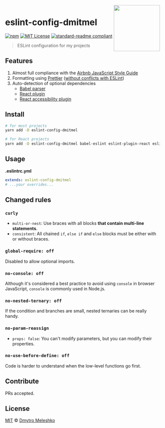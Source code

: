 <a href="https://eslint.org/">
  <img src="https://eslint.org/img/logo.svg" height="150" align="right">
</a>

# eslint-config-dmitmel

[![npm](https://img.shields.io/npm/v/eslint-config-dmitmel.svg?style=flat-square)](https://npmjs.com/package/eslint-config-dmitmel)
[![MIT License](https://img.shields.io/npm/l/eslint-config-dmitmel.svg?style=flat-square)](http://opensource.org/licenses/MIT)
[![standard-readme compliant](https://img.shields.io/badge/readme%20style-standard-brightgreen.svg?style=flat-square)](https://github.com/RichardLitt/standard-readme)

> ESLint configuration for my projects

## Features

1.  Almost full compliance with the [Airbnb JavaScript Style Guide](https://github.com/airbnb/javascript)
2.  Formatting using [Prettier](https://github.com/prettier/eslint-plugin-prettier) ([without conflicts with ESLint](https://github.com/prettier/eslint-config-prettier))
3.  Auto-detection of optional dependencies
    * [Babel parser](https://github.com/babel/babel-eslint)
    * [React plugin](https://github.com/yannickcr/eslint-plugin-react)
    * [React accessibility plugin](https://github.com/evcohen/eslint-plugin-jsx-a11y)

## Install

```bash
# for most projects
yarn add -D eslint-config-dmitmel

# for React projects
yarn add -D eslint-config-dmitmel babel-eslint eslint-plugin-react eslint-plugin-jsx-a11y
```

## Usage

**.eslintrc.yml**

```yaml
extends: eslint-config-dmitmel
# ...your overrides...
```

## Changed rules

### `curly`

* `multi-or-nest`: Use braces with all blocks **that contain multi-line statements**.
* `consistent`: All chained `if`, `else if` and `else` blocks must be either with or without braces.

### `global-require: off`

Disabled to allow optional imports.

### `no-console: off`

Although it's considered a best practice to avoid using `console` in browser JavaScript, `console` is commonly used in Node.js.

### `no-nested-ternary: off`

If the condition and branches are small, nested ternaries can be really handy.

### `no-param-reassign`

* `props: false`: You can't modify parameters, but you can modify their properties.

### `no-use-before-define: off`

Code is harder to understand when the low-level functions go first.

## Contribute

PRs accepted.

## License

[MIT](LICENSE) © [Dmytro Meleshko](https://github.com/dmitmel)
